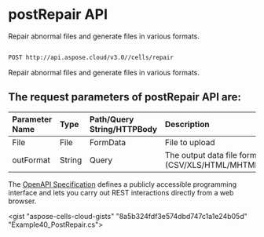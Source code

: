 # **postRepair API**

Repair abnormal files and generate files in various formats. 

```bash

POST http://api.aspose.cloud/v3.0//cells/repair

```
Repair abnormal files and generate files in various formats.

## The request parameters of **postRepair** API are: 

| Parameter Name | Type | Path/Query String/HTTPBody | Description | 
| :- | :- | :- |:- | 
|File|File|FormData|File to upload|
|outFormat|String|Query|The output data file format.(CSV/XLS/HTML/MHTML/ODS/PDF/XML/TXT/TIFF/XLSB/XLSM/XLSX/XLTM/XLTX/XPS/PNG/JPG/JPEG/GIF/EMF/BMP/MD[Markdown]/Numbers)|


The [OpenAPI Specification](https://reference.aspose.cloud/cells/#/LightCellsController/PostRepair) defines a publicly accessible programming interface and lets you carry out REST interactions directly from a web browser.

<gist "aspose-cells-cloud-gists" "8a5b324fdf3e574dbd747c1a1e24b05d" "Example40_PostRepair.cs">

